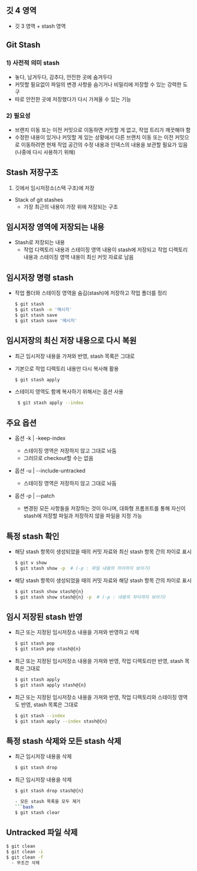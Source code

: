 ## 깃 4 영역
- 깃 3 영역 + stash 영역

## Git Stash

### 1) 사전적 의미 stash
- 놓다, 남겨두다, 감추다, 안전한 곳에 숨겨두다
- 커밋할 필요없이 파일의 변경 사항을 숨기거나 비밀리에 저장할 수 있는 강력한 도구
- 따로 안전한 곳에 저장했다가 다시 가져올 수 있는 기능

### 2) 필요성
- 브랜치 이동 또는 이전 커밋으로 이동하면 커밋할 게 없고, 작업 트리가 깨끗해야 함
- 수정한 내용이 있거나 커밋할 게 있는 상황에서 다른 브랜치 이동 또는 이전 커밋으로 이동하려면 현재 작업 공간의 수정 내용과 인덱스의 내용을 보관할 필요가 있음 (나중에 다시 사용하기 위해)

## Stash 저장구조
1) 깃에서 임시저장소(스택 구조)에 저장
- Stack of git stashes
  - 가장 최근의 내용이 가장 위에 저장되는 구조

## 임시저장 영역에 저장되는 내용
- Stash로 저장되는 내용
  - 작업 디렉토리 내용과 스테이징 영역 내용이 stash에 저장되고 작업 디렉토리 내용과 스테이징 영역 내용이 최신 커밋 자료로 남음

## 임시저장 명령 stash
- 작업 폴더와 스테이징 영역을 숨김(stash)에 저장하고 작업 폴더를 정리
  ```bash
  $ git stash
  $ git stash -m '메시지'
  $ git stash save
  $ git stash save '메시지'

## 임시저장의 최신 저장 내용으로 다시 복원
- 최근 임시저장 내용을 가져와 반영, stash 목록은 그대로

- 기본으로 작업 디렉토리 내용만 다시 복사해 활용
  ```bash
  $ git stash apply

- 스테이지 영역도 함께 복사하기 위해서는 옵션 사용
   ```bash
    $ git stash apply --index
  
## 주요 옵션
- 옵션 -k | -keep-index
  - 스테이징 영역은 저장하지 않고 그대로 놔둠
  - 그러므로 checkout할 수는 없음
  
- 옵션 -u | --include-untracked
  - 스테이징 영역은 저장하지 않고 그대로 놔둠
  
- 옵션 -p | --patch
  - 변경된 모든 사항들을 저장하는 것이 아니며, 대화형 프롬프트를 통해 자신이 stash에 저장할 파일과 저장하지 않을 파일을 지정 가능
  
## 특정 stash 확인
- 해당 stash 항목이 생성되었을 때의 커밋 자료와 최신 stash 항목 간의 차이로 표시
  ```bash
  $ git v show
  $ git stash show -p  # (-p : 파일 내용의 차이까지 보이기)

- 해당 stash 항목이 생성되었을 때의 커밋 자료와 해당 stash 항목 간의 차이로 표시
  ```bash
  $ git stash show stash@{n}
  $ git stash show stash@{n} -p  # (-p : 내용의 차이까지 보이기)
  
## 임시 저장된 stash 반영
- 최근 또는 지정된 임시저장소 내용을 가져와 반영하고 삭제
  ```bash
  $ git stash pop
  $ git stash pop stash@{n}

- 최근 또는 지정된 임시저장소 내용을 가져와 반영, 작업 디렉토리만 반영, stash 목록은 그대로
   ```bash
   $ git stash apply
   $ git stash apply stash@{n}

- 최근 또는 지정된 임시저장소 내용을 가져와 반영, 작업 디렉토리와 스테이징 영역도 반영, stash 목록은 그대로
   ```bash
   $ git stash --index
   $ git stash apply --index stash@{n}

## 특정 stash 삭제와 모든 stash 삭제
- 최근 임시저장 내용을 삭제
  ```bash
  $ git stash drop

- 최근 임시저장 내용을 삭제
  ```bash
  $ git stash drop stash@{n}
  
  - 모든 stash 목록을 모두 제거
  ```bash
  $ git stash clear

## Untracked 파일 삭제
  ```bash
  $ git clean
  $ git clean -i
  $ git clean -f
    - 무조건 삭제
